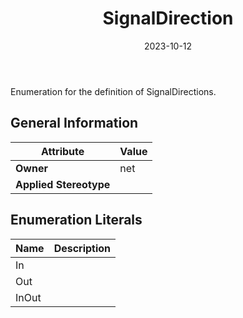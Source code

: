﻿---
title: SignalDirection
toc: false
type: specs
date: "2023-10-12"
draft: false
specification: VEC
version: 2.1.0
documentType: "Recommendation"
elementType: Class
classes:
  - SignalDirection
menu_name: vec-2.1.0
---
<p>Enumeration for the definition of SignalDirections.  </p>

## General Information

| Attribute               | Value |
|-------------------------|-------|
| **Owner**               | net |
| **Applied Stereotype**  |   |

## Enumeration Literals
| Name          | **Description** |
|---------------|-----------------|
| In |  |
| Out |  |
| InOut |  |
